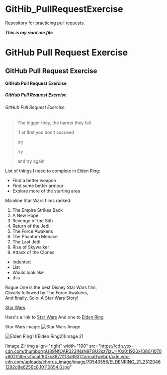 # GitHib_PullRequestExercise
Repository for practicing pull requests.

**_This is my read me file_**

# GitHub Pull Request Exercise
## GitHub Pull Request Exercise
#### GitHub Pull Request Exercise
##### GitHub Pull Request Exercise
###### GitHub Pull Request Exercise

> The bigger they, the harder they fall

> if at first you don't succeed
> 
> try
>
> try
> 
> and try again

List of things I need to complete in Elden Ring:
* Find a better weapon
* Find some better armour
* Explore more of the starting area

Mainline Star Wars films ranked:
1. The Empire Strikes Back
2. A New Hope
3. Revenge of the Sith
4. Return of the Jedi
5. The Force Awakens
6. The Phantom Menace
7. The Last Jedi
8. Rise of Skywalker
9. Attack of the Clones

* Indented
 * List
  * Would look like
   * this

Rogue One is the best Disney Star Wars film,  
Closely followed by The Force Awakens,  
And finally, Solo: A Star Wars Story!

[Star Wars](https://www.starwars.com/)

Here's a link to [Star Wars][star-wars-link]
And one to [Elden Ring][elden-ring-link]

[star-wars-link]: https://www.starwars.com/
[elden-ring-link]: https://en.bandainamcoent.eu/elden-ring/elden-ring?gclid=Cj0KCQiA64GRBhCZARIsAHOLriKRVHrPLqAov6wGEo1v-TnzGaMF3qlbkk8e5vp1GhPOPrjrFzEWXNkaArlwEALw_wcB

Star Wars image:
![Star Wars Image](https://lumiere-a.akamaihd.net/v1/images/avco_payoff_1-sht_v7_lg_32e68793.jpeg?region=0%2C0%2C1620%2C2400&width=480)

![Elden Ring1][image 1]
![Elden Ring2][image 2]

[image 1]: https://games-b26f.kxcdn.com/wp-content/uploads/2021/10/elden-ring-button-03-1623460560664-770x470.jpg"
[image 2]: img align="right" width-"100" src="https://cdn.vox-cdn.com/thumbor/pU89NfUAR323INaN97GU2sz7izU=/0x0:1920x1080/1070x602/filters:focal(807x387:1113x693):format(webp)/cdn.vox-cdn.com/uploads/chorus_image/image/70540556/ELDENRING_21_25120461292d8e6256c8.10110654.0.jpg"

